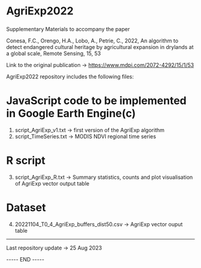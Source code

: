 ###
# AgriExp2022
###

Supplementary Materials to accompany the paper

Conesa, F.C., Orengo, H.A., Lobo, A., Petrie, C., 
2022,
An algorithm to detect endangered cultural heritage by agricultural expansion in drylands at a global scale,
Remote Sensing, 15, 53

Link to the original publication -> https://www.mdpi.com/2072-4292/15/1/53

AgriExp2022 repository includes the following files: 

# JavaScript code to be implemented in Google Earth Engine(c)

1. script_AgriExp_v1.txt -> first version of the AgriExp algorithm 
2. script_TimeSeries.txt -> MODIS NDVI regional time series

# R script

3. script_AgriExp_R.txt -> Summary statistics, counts and plot visualisation of AgriExp vector output table

# Dataset

4. 20221104_T0_4_AgriExp_buffers_dist50.csv -> AgriExp vector ouput table

-----
Last repository update -> 25 Aug 2023


----- END -----
